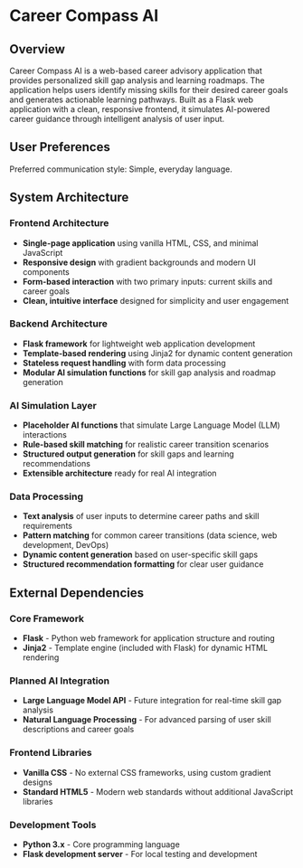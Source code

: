 # Career Compass AI

## Overview

Career Compass AI is a web-based career advisory application that provides personalized skill gap analysis and learning roadmaps. The application helps users identify missing skills for their desired career goals and generates actionable learning pathways. Built as a Flask web application with a clean, responsive frontend, it simulates AI-powered career guidance through intelligent analysis of user input.

## User Preferences

Preferred communication style: Simple, everyday language.

## System Architecture

### Frontend Architecture
- **Single-page application** using vanilla HTML, CSS, and minimal JavaScript
- **Responsive design** with gradient backgrounds and modern UI components
- **Form-based interaction** with two primary inputs: current skills and career goals
- **Clean, intuitive interface** designed for simplicity and user engagement

### Backend Architecture
- **Flask framework** for lightweight web application development
- **Template-based rendering** using Jinja2 for dynamic content generation
- **Stateless request handling** with form data processing
- **Modular AI simulation functions** for skill gap analysis and roadmap generation

### AI Simulation Layer
- **Placeholder AI functions** that simulate Large Language Model (LLM) interactions
- **Rule-based skill matching** for realistic career transition scenarios
- **Structured output generation** for skill gaps and learning recommendations
- **Extensible architecture** ready for real AI integration

### Data Processing
- **Text analysis** of user inputs to determine career paths and skill requirements
- **Pattern matching** for common career transitions (data science, web development, DevOps)
- **Dynamic content generation** based on user-specific skill gaps
- **Structured recommendation formatting** for clear user guidance

## External Dependencies

### Core Framework
- **Flask** - Python web framework for application structure and routing
- **Jinja2** - Template engine (included with Flask) for dynamic HTML rendering

### Planned AI Integration
- **Large Language Model API** - Future integration for real-time skill gap analysis
- **Natural Language Processing** - For advanced parsing of user skill descriptions and career goals

### Frontend Libraries
- **Vanilla CSS** - No external CSS frameworks, using custom gradient designs
- **Standard HTML5** - Modern web standards without additional JavaScript libraries

### Development Tools
- **Python 3.x** - Core programming language
- **Flask development server** - For local testing and development